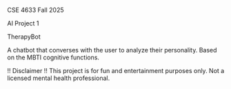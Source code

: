 CSE 4633 Fall 2025

AI Project 1

TherapyBot

A chatbot that converses with the user to analyze their personality. Based on the MBTI cognitive functions. 

!! Disclaimer !!
This project is for fun and entertainment purposes only. Not a licensed mental health professional. 
